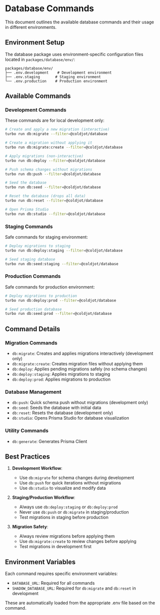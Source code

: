 # Database Commands

This document outlines the available database commands and their usage in different environments.

## Environment Setup

The database package uses environment-specific configuration files located in `packages/database/env/`:

```
packages/database/env/
├── .env.development    # Development environment
├── .env.staging       # Staging environment
└── .env.production    # Production environment
```

## Available Commands

### Development Commands

These commands are for local development only:

```bash
# Create and apply a new migration (interactive)
turbo run db:migrate --filter=@coldjot/database

# Create a migration without applying it
turbo run db:migrate:create --filter=@coldjot/database

# Apply migrations (non-interactive)
turbo run db:deploy --filter=@coldjot/database

# Push schema changes without migrations
turbo run db:push --filter=@coldjot/database

# Seed the database
turbo run db:seed --filter=@coldjot/database

# Reset the database (drops all data)
turbo run db:reset --filter=@coldjot/database

# Open Prisma Studio
turbo run db:studio --filter=@coldjot/database
```

### Staging Commands

Safe commands for staging environment:

```bash
# Deploy migrations to staging
turbo run db:deploy:staging --filter=@coldjot/database

# Seed staging database
turbo run db:seed:staging --filter=@coldjot/database
```

### Production Commands

Safe commands for production environment:

```bash
# Deploy migrations to production
turbo run db:deploy:prod --filter=@coldjot/database

# Seed production database
turbo run db:seed:prod --filter=@coldjot/database
```

## Command Details

### Migration Commands

- `db:migrate`: Creates and applies migrations interactively (development only)
- `db:migrate:create`: Creates migration files without applying them
- `db:deploy`: Applies pending migrations safely (no schema changes)
- `db:deploy:staging`: Applies migrations to staging
- `db:deploy:prod`: Applies migrations to production

### Database Management

- `db:push`: Quick schema push without migrations (development only)
- `db:seed`: Seeds the database with initial data
- `db:reset`: Resets the database (development only)
- `db:studio`: Opens Prisma Studio for database visualization

### Utility Commands

- `db:generate`: Generates Prisma Client

## Best Practices

1. **Development Workflow**:

   - Use `db:migrate` for schema changes during development
   - Use `db:push` for quick iterations without migrations
   - Use `db:studio` to visualize and modify data

2. **Staging/Production Workflow**:

   - Always use `db:deploy:staging` or `db:deploy:prod`
   - Never use `db:push` or `db:migrate` in staging/production
   - Test migrations in staging before production

3. **Migration Safety**:
   - Always review migrations before applying them
   - Use `db:migrate:create` to review changes before applying
   - Test migrations in development first

## Environment Variables

Each command requires specific environment variables:

- `DATABASE_URL`: Required for all commands
- `SHADOW_DATABASE_URL`: Required for `db:migrate` and `db:reset` in development

These are automatically loaded from the appropriate .env file based on the command.
